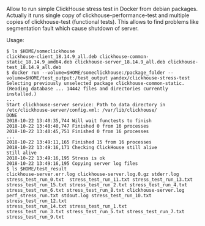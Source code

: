 Allow to run simple ClickHouse stress test in Docker from debian packages.
Actually it runs single copy of clickhouse-performance-test and multiple copies
of clickhouse-test (functional tests). This allows to find problems like
segmentation fault which cause shutdown of server.

Usage:
```
$ ls $HOME/someclickhouse
clickhouse-client_18.14.9_all.deb clickhouse-common-static_18.14.9_amd64.deb clickhouse-server_18.14.9_all.deb clickhouse-test_18.14.9_all.deb
$ docker run --volume=$HOME/someclickhouse:/package_folder --volume=$HOME/test_output:/test_output yandex/clickhouse-stress-test
Selecting previously unselected package clickhouse-common-static.
(Reading database ... 14442 files and directories currently installed.)
...
Start clickhouse-server service: Path to data directory in /etc/clickhouse-server/config.xml: /var/lib/clickhouse/
DONE
2018-10-22 13:40:35,744 Will wait functests to finish
2018-10-22 13:40:40,747 Finished 0 from 16 processes
2018-10-22 13:40:45,751 Finished 0 from 16 processes
...
2018-10-22 13:49:11,165 Finished 15 from 16 processes
2018-10-22 13:49:16,171 Checking ClickHouse still alive
Still alive
2018-10-22 13:49:16,195 Stress is ok
2018-10-22 13:49:16,195 Copying server log files
$ ls $HOME/test_result
clickhouse-server.err.log clickhouse-server.log.0.gz stderr.log stress_test_run_0.txt  stress_test_run_11.txt stress_test_run_13.txt
stress_test_run_15.txt stress_test_run_2.txt stress_test_run_4.txt stress_test_run_6.txt stress_test_run_8.txt clickhouse-server.log
perf_stress_run.txt stdout.log stress_test_run_10.txt stress_test_run_12.txt
stress_test_run_14.txt stress_test_run_1.txt
stress_test_run_3.txt stress_test_run_5.txt stress_test_run_7.txt stress_test_run_9.txt
```
